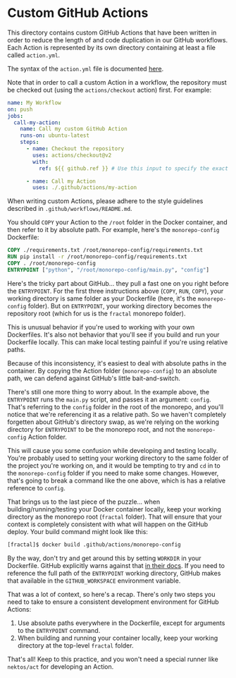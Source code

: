 # Custom GitHub Actions

This directory contains custom GitHub Actions that have been written in order to reduce the length of and code duplication in our GitHub workflows. Each Action is represented by its own directory containing at least a file called `action.yml`.

The syntax of the `action.yml` file is documented [here](https://docs.github.com/en/actions/creating-actions/metadata-syntax-for-github-actions).

Note that in order to call a custom Action in a workflow, the repository must be checked out (using the `actions/checkout` action) first. For example:

```yaml
name: My Workflow
on: push
jobs:
  call-my-action:
    name: Call my custom GitHub Action
    runs-on: ubuntu-latest
    steps:
      - name: Checkout the repository
        uses: actions/checkout@v2
        with:
          ref: ${{ github.ref }} # Use this input to specify the exact ref to checkout

      - name: Call my Action
        uses: ./.github/actions/my-action
```

When writing custom Actions, please adhere to the style guidelines described in `.github/workflows/README.md`.


You should `COPY` your Action to the `/root` folder in the Docker container, and then refer to it by absolute path. For example, here's the `monorepo-config` Dockerfile:
```Dockerfile
COPY ./requirements.txt /root/monorepo-config/requirements.txt
RUN pip install -r /root/monorepo-config/requirements.txt
COPY . /root/monorepo-config
ENTRYPOINT ["python", "/root/monorepo-config/main.py", "config"]

```

Here's the tricky part about GitHub... they pull a fast one on you right before the `ENTRYPOINT`. For the first three instructions above (`COPY`, `RUN`, `COPY`), your working directory is same folder as your Dockerfile (here, it's the `monorepo-config` folder). But on `ENTRYPOINT`, your working directory becomes the repository root (which for us is the `fractal` monorepo folder).

This is unusual behavior if you're used to working with your own Dockerfiles. It's also not behavior that you'll see if you build and run your Dockerfile locally. This can make local testing painful if you're using relative paths.

Because of this inconsistency, it's easiest to deal with absolute paths in the container. By copying the Action folder (`monorepo-config`) to an absolute path, we can defend against GitHub's little bait-and-switch.

There's still one more thing to worry about. In the example above, the `ENTRYPOINT` runs the `main.py` script, and passes it an argument: `config`. That's referring to the `config` folder in the root of the monorepo, and you'll notice that we're referencing it as a relative path. So we haven't completely forgetten about GitHub's directory swap, as we're relying on the working directory for `ENTRYPOINT` to be the monorepo root, and not the `monorepo-config` Action folder.

This will cause you some confusion while developing and testing locally. You're probably used to setting your working directory to the same folder of the project you're working on, and it would be tempting to try and `cd` in to the `monorepo-config` folder if you need to make some changes. However, that's going to break a command like the one above, which is has a relative reference to `config`. 

That brings us to the last piece of the puzzle... when building/running/testing your Docker container locally, keep your working directory as the monorepo root (`fractal` folder). That will ensure that your context is completely consistent with what will happen on the GitHub deploy. Your build command might look like this:

```sh
[fractal]$ docker build .github/actions/monorepo-config
```

By the way, don't try and get around this by setting `WORKDIR` in your Dockerfile. GitHub explicitly warns against that [in their docs](https://docs.github.com/en/actions/creating-actions/dockerfile-support-for-github-actions#workdir). If you need to reference the full path of the `ENTRYPOINT` working directory, GitHub makes that available in the `GITHUB_WORKSPACE` environment variable.

That was a lot of context, so here's a recap. There's only two steps you need to take to ensure a consistent development environment for GitHub Actions:
1. Use absolute paths everywhere in the Dockerfile, except for arguments to the `ENTRYPOINT` command.
2. When building and running your container locally, keep your working directory at the top-level `fractal` folder. 

That's all! Keep to this practice, and you won't need a special runner like `nektos/act` for developing an Action.
